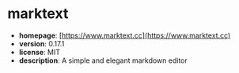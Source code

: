 # marktext

- **homepage**: [https://www.marktext.cc](https://www.marktext.cc)
- **version**: 0.17.1
- **license**: MIT
- **description**: A simple and elegant markdown editor

